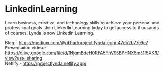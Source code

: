 # LinkedinLearning
Learn business, creative, and technology skills to achieve your personal and professional goals. Join LinkedIn Learning today to get access to thousands of courses. Lynda is now LinkedIn Learning.

Blog:- https://medium.com/@ribhar/project-lynda-com-47db2b77e9e7
<br>
Presentation video:- https://drive.google.com/file/d/1NjqmBdcHORFA5YhV93BPHNX5m81f5XK6/view?usp=sharing
<br>
Netlify:- https://projectlynda.netlify.app/
